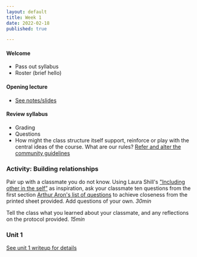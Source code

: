 ```yaml
---
layout: default
title: Week 1
date: 2022-02-18
published: true

---
```


#### Welcome

- Pass out syllabus 
- Roster (brief hello)

#### Opening lecture
- [See notes/slides](/2022/02/18/lecture.html)

#### Review syllabus
- Grading
- Questions
- How might the class structure itself support, reinforce or play with the central ideas of the course. What are our rules? [Refer and alter the community guidelines](https://docs.google.com/document/d/1ciHcgNzB_pfTMVNWd-X9epU9ZA5l27QBw4MvKRNVP7k/edit?usp=sharing)


### Activity: Building relationships
Pair up with a classmate you do not know. Using Laura Shill's  ["Including other in the self”](https://www.youtube.com/watch?v=eE7CjrNBsZM&ab_channel=MuseumofContemporaryArtDenver) as inspiration, ask your classmate ten questions from the first section [Arthur Aron's list of questions](https://drive.google.com/file/d/1S-ePb1AhRvgWVe5_e0NwmSHm92C9fN6f/view?usp=sharing) to achieve closeness from the printed sheet provided. Add questions of your own.
*30min*

Tell the class what you learned about your classmate, and any reflections on the protocol provided. 
*15min*


### Unit 1 

[See unit 1 writeup for details](/2022/02/18/unit1.html)